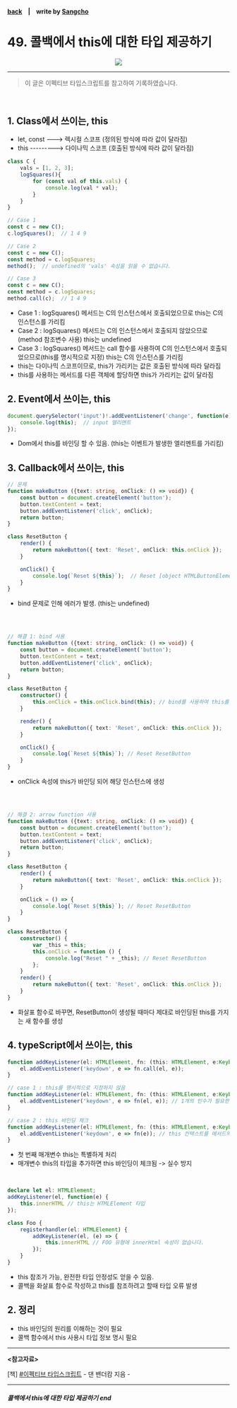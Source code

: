 #### [back](../../README.md) &nbsp;&nbsp; | &nbsp;&nbsp; write by [Sangcho][sangcho]

# 49. 콜백에서 this에 대한 타입 제공하기

<p align="center" style="width:500px; margin: 0 auto">
    <img src="../../image/main.png">
</p>

---

> 이 글은 이펙티브 타입스크립트를 참고하여 기록하였습니다.

<br>

## 1. Class에서 쓰이는, this

- let, const ---> 렉시컬 스코프 (정의된 방식에 따라 값이 달라짐)
- this ---------> 다이나믹 스코프 (호출된 방식에 따라 값이 달라짐)

```typescript
class C {
    vals = [1, 2, 3];
    logSquares(){
        for (const val of this.vals) {
            console.log(val * val);
        }
    }
}

// Case 1
const c = new C();
c.logSquares();  // 1 4 9

// Case 2
const c = new C();
const method = c.logSquares;
method();  // undefined의 'vals' 속성을 읽을 수 없습니다.

// Case 3
const c = new C();
const method = c.logSquares;
method.call(c);  // 1 4 9
```
- Case 1 : logSquares() 메서드는 C의 인스턴스에서 호출되었으므로 this는 C의 인스턴스를 가리킴
- Case 2 : logSquares() 메서드는 C의 인스턴스에서 호출되지 않았으므로(method 참조변수 사용) this는 undefined
- Case 3 : logSquares() 메서드는 call 함수를 사용하여 C의 인스턴스에서 호출되었으므로(this를 명시적으로 지정) this는 C의 인스턴스를 가리킴
- this는 다이나믹 스코프이므로, this가 가리키는 값은 호출된 방식에 따라 달라짐
- this를 사용하는 메서드를 다른 객체에 할당하면 this가 가리키는 값이 달라짐

## 2. Event에서 쓰이는, this

```typescript
document.querySelector('input')!.addEventListener('change', function(e){
    console.log(this);  // input 엘리멘트 
});
```

- Dom에서 this를 바인딩 할 수 있음. (this는 이벤트가 발생한 엘리멘트를 가리킴)

## 3. Callback에서 쓰이는, this

```typescript
// 문제
function makeButton ({text: string, onClick: () => void}) {
    const button = document.createElement('button');
    button.textContent = text;
    button.addEventListener('click', onClick);
    return button;
}

class ResetButton {
    render() {
        return makeButton({ text: 'Reset', onClick: this.onClick });
    }

    onClick() {
        console.log(`Reset ${this}`);  // Reset [object HTMLButtonElement]
    }
}
```

- bind 문제로 인해 에러가 발생. (this는 undefined)

<br/>

```typescript

// 해결 1: bind 사용
function makeButton ({text: string, onClick: () => void}) {
    const button = document.createElement('button');
    button.textContent = text;
    button.addEventListener('click', onClick);
    return button;
}

class ResetButton {
    constructor() {
        this.onClick = this.onClick.bind(this); // bind를 사용하여 this를 바인딩
    }

    render() {
        return makeButton({ text: 'Reset', onClick: this.onClick });
    }

    onClick() {
        console.log(`Reset ${this}`); // Reset ResetButton
    }
}
```
- onClick 속성에 this가 바인딩 되어 해당 인스턴스에 생성

<br/>

```typescript

// 해결 2: arrow function 사용
function makeButton ({text: string, onClick: () => void}) {
    const button = document.createElement('button');
    button.textContent = text;
    button.addEventListener('click', onClick);
    return button;
}

class ResetButton {
    render() {
        return makeButton({ text: 'Reset', onClick: this.onClick });
    }

    onClick = () => {
        console.log(`Reset ${this}`); // Reset ResetButton
    }
}

class ResetButton {
    constructor() {
        var _this = this;
        this.onClick = function () {
            console.log("Reset " + _this); // Reset ResetButton
        };
    }
    render() {
        return makeButton({ text: 'Reset', onClick: this.onClick });
    }
}
```

- 화살표 함수로 바꾸면, ResetButton이 생성될 때마다 제대로 바인딩된 this를 가지는 새 함수를 생성

## 4. typeScript에서 쓰이는, this

```typescript
function addKeyListener(el: HTMLElement, fn: (this: HTMLElement, e:KeyboardEvent) => void) {
    el.addEventListener('keydown', e => fn.call(el, e));
}

// case 1 : this를 명시적으로 지정하지 않음
function addKeyListener(el: HTMLElement, fn: (this: HTMLElement, e:KeyboardEvent) => void) {
    el.addEventListener('keydown', e => fn(el, e)); // 1개의 인수가 필요한데 2개를 가져왔습니다.
}

// case 2 : this 바인딩 체크
function addKeyListener(el: HTMLElement, fn: (this: HTMLElement, e:KeyboardEvent) => void) {
    el.addEventListener('keydown', e => fn(e)); // this 컨텍스트를 메서드의 HTMLElement 형식 this에 할당할 수 없습니다.
}
```

- 첫 번째 매개변수 this는 특별하게 처리
- 매개변수 this의 타입을 추가하면 this 바인딩이 체크됨 -> 실수 방지

<br/>

```typescript
declare let el: HTMLElement;
addKeyListener(el, function(e) {
    this.innerHTML // this는 HTMLElement 타입
});

class Foo {
    registerhandler(el: HTMLElement) {
        addKeyListener(el, (e) => {
            this.innerHTML // FOO 유형에 innerHtml 속성이 없습니다.
        });
    }
}
```
- this 참조가 가능, 완전한 타입 안정성도 얻을 수 있음.
- 콜백을 화살표 함수로 작성하고 this를 참조하려고 할때 타입 오류 발생

## 2. 정리

- this 바인딩의 원리를 이해하는 것이 필요
- 콜백 함수에서 this 사용시 타입 정보 명시 필요

---

<strong><참고자료></strong>

[책] [#이펙티브 타입스크립트][effective-typescript] - 댄 밴더캄 지음 -

---

##### 콜백에서 this에 대한 타입 제공하기 end

[effective-typescript]: https://www.aladin.co.kr/shop/wproduct.aspx?ItemId=273193135&start=slayer
[sangcho]: https://github.com/SangchoKim
[taeHyen]: https://github.com/Tap-Kim
[kangHyen]: https://github.com/NacreousCloud
[sumin]: https://github.com/ttumzzi